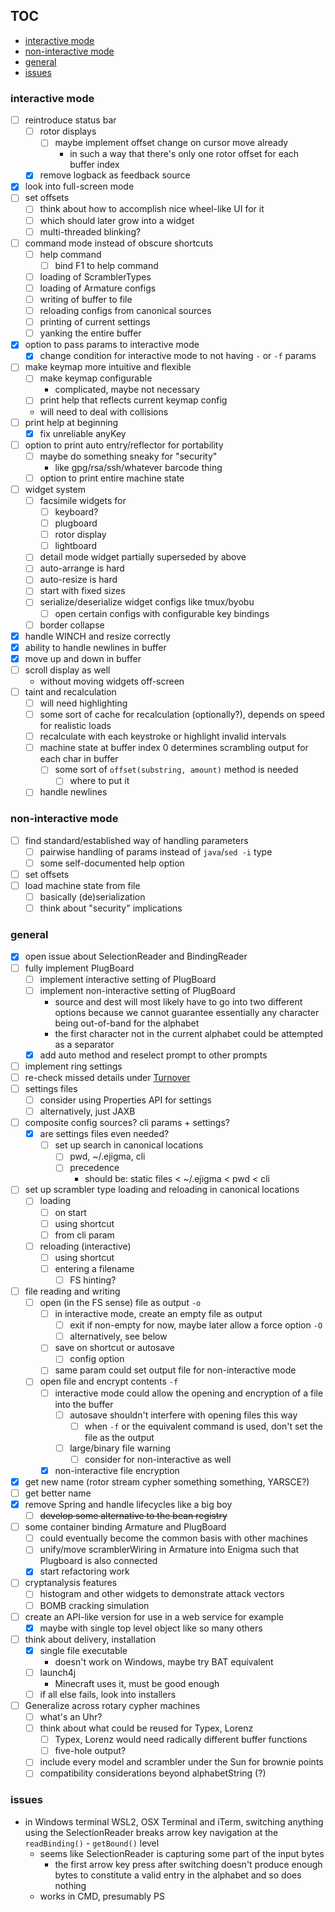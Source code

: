 ## TOC

- [interactive mode](#interactive-mode)
- [non-interactive mode](#non-interactive-mode)
- [general](#general)
- [issues](#issues)

### interactive mode

- [ ] reintroduce status bar
    - [ ] rotor displays
        - [ ] maybe implement offset change on cursor move already
            - in such a way that there's only one rotor offset for each buffer index
    - [x] remove logback as feedback source
- [x] look into full-screen mode
- [ ] set offsets
    - [ ] think about how to accomplish nice wheel-like UI for it
    - [ ] which should later grow into a widget
    - [ ] multi-threaded blinking?
- [ ] command mode instead of obscure shortcuts
    - [ ] help command
        - [ ] bind F1 to help command
    - [ ] loading of ScramblerTypes
    - [ ] loading of Armature configs
    - [ ] writing of buffer to file
    - [ ] reloading configs from canonical sources
    - [ ] printing of current settings
    - [ ] yanking the entire buffer
- [x] option to pass params to interactive mode
    - [x] change condition for interactive mode to not having `-` or `-f` params
- [ ] make keymap more intuitive and flexible
    - [ ] make keymap configurable
        - complicated, maybe not necessary
    - [ ] print help that reflects current keymap config
    - will need to deal with collisions
- [ ] print help at beginning
    - [x] fix unreliable anyKey
- [ ] option to print auto entry/reflector for portability
    - [ ] maybe do something sneaky for "security"
        - like gpg/rsa/ssh/whatever barcode thing
    - [ ] option to print entire machine state
- [ ] widget system
    - [ ] facsimile widgets for
        - [ ] keyboard?
        - [ ] plugboard
        - [ ] rotor display
        - [ ] lightboard
    - [ ] detail mode widget partially superseded by above
    - [ ] auto-arrange is hard
    - [ ] auto-resize is hard
    - [ ] start with fixed sizes
    - [ ] serialize/deserialize widget configs like tmux/byobu
        - [ ] open certain configs with configurable key bindings
    - [ ] border collapse
- [x] handle WINCH and resize correctly
- [x] ability to handle newlines in buffer
- [x] move up and down in buffer
- [ ] scroll display as well
    - without moving widgets off-screen
- [ ] taint and recalculation
    - [ ] will need highlighting
    - [ ] some sort of cache for recalculation (optionally?), depends on speed for realistic loads
    - [ ] recalculate with each keystroke or highlight invalid intervals
    - [ ] machine state at buffer index 0 determines scrambling output for each char in buffer
        - [ ] some sort of `offset(substring, amount)` method is needed
            - [ ] where to put it
    - [ ] handle newlines

### non-interactive mode

- [ ] find standard/established way of handling parameters
    - [ ] pairwise handling of params instead of `java`/`sed -i` type
    - [ ] some self-documented help option
- [ ] set offsets
- [ ] load machine state from file
    - [ ] basically (de)serialization
    - [ ] think about "security" implications

### general

- [x] open issue about SelectionReader and BindingReader
- [ ] fully implement PlugBoard
    - [ ] implement interactive setting of PlugBoard
    - [ ] implement non-interactive setting of PlugBoard
        - source and dest will most likely have to go into two different options because we cannot guarantee essentially
          any character being out-of-band for the alphabet
        - the first character not in the current alphabet could be attempted as a separator
    - [x] add auto method and reselect prompt to other prompts
- [ ] implement ring settings
- [ ] re-check missed details under [Turnover](https://en.wikipedia.org/wiki/Enigma_machine#Turnover)
- [ ] settings files
    - [ ] consider using Properties API for settings
    - [ ] alternatively, just JAXB
- [ ] composite config sources? cli params + settings?
    - [x] are settings files even needed?
        - [ ] set up search in canonical locations
            - [ ] pwd, ~/.ejigma, cli
            - [ ] precedence
                - should be: static files < ~/.ejigma < pwd < cli
- [ ] set up scrambler type loading and reloading in canonical locations
    - [ ] loading
        - [ ] on start
        - [ ] using shortcut
        - [ ] from cli param
    - [ ] reloading (interactive)
        - [ ] using shortcut
        - [ ] entering a filename
            - [ ] FS hinting?
- [ ] file reading and writing
    - [ ] open (in the FS sense) file as output `-o`
        - [ ] in interactive mode, create an empty file as output
            - [ ] exit if non-empty for now, maybe later allow a force option `-O`
            - [ ] alternatively, see below
        - [ ] save on shortcut or autosave
            - [ ] config option
        - [ ] same param could set output file for non-interactive mode
    - [ ] open file and encrypt contents `-f`
        - [ ] interactive mode could allow the opening and encryption of a file into the buffer
            - [ ] autosave shouldn't interfere with opening files this way
                - [ ] when `-f` or the equivalent command is used, don't set the file as the output
            - [ ] large/binary file warning
                - [ ] consider for non-interactive as well
        - [x] non-interactive file encryption
- [x] get new name (rotor stream cypher something something, YARSCE?)
- [ ] get better name
- [x] remove Spring and handle lifecycles like a big boy
    - [ ] ~~develop some alternative to the bean registry~~
- [ ] some container binding Armature and PlugBoard
    - [ ] could eventually become the common basis with other machines
    - [ ] unify/move scramblerWiring in Armature into Enigma such that Plugboard is also connected
    - [x] start refactoring work
- [ ] cryptanalysis features
    - [ ] histogram and other widgets to demonstrate attack vectors
    - [ ] BOMB cracking simulation
- [ ] create an API-like version for use in a web service for example
    - [x] maybe with single top level object like so many others
- [ ] think about delivery, installation
    - [x] single file executable
        - doesn't work on Windows, maybe try BAT equivalent
    - [ ] launch4j
        - Minecraft uses it, must be good enough
    - [ ] if all else fails, look into installers
- [ ] Generalize across rotary cypher machines
    - [ ] what's an Uhr?
    - [ ] think about what could be reused for Typex, Lorenz
        - [ ] Typex, Lorenz would need radically different buffer functions
        - [ ] five-hole output?
    - [ ] include every model and scrambler under the Sun for brownie points
    - [ ] compatibility considerations beyond alphabetString (?)

### issues

* in Windows terminal WSL2, OSX Terminal and iTerm, switching anything using the SelectionReader breaks arrow key
  navigation at the `readBinding()` - `getBound()` level
    * seems like SelectionReader is capturing some part of the input bytes
        * the first arrow key press after switching doesn't produce enough bytes to constitute a valid entry in the
          alphabet and so does nothing
    * works in CMD, presumably PS